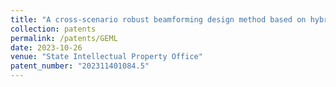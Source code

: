 ```yaml
---
title: "A cross-scenario robust beamforming design method based on hybrid meta-learning"
collection: patents
permalink: /patents/GEML
date: 2023-10-26
venue: "State Intellectual Property Office"
patent_number: "202311401084.5"
---
```

